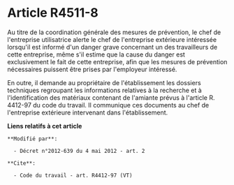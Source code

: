 # Article R4511-8

Au titre de la coordination générale des mesures de prévention, le chef de l'entreprise utilisatrice alerte le chef de
l'entreprise extérieure intéressée lorsqu'il est informé d'un danger grave concernant un des travailleurs de cette
entreprise, même s'il estime que la cause du danger est exclusivement le fait de cette entreprise, afin que les mesures de
prévention nécessaires puissent être prises par l'employeur intéressé. 

En outre, il demande au propriétaire de l'établissement les dossiers techniques regroupant les informations relatives à la
recherche et à l'identification des matériaux contenant de l'amiante prévus à l'article R. 4412-97 du code du travail. Il
communique ces documents au chef de l'entreprise extérieure intervenant dans l'établissement.

**Liens relatifs à cet article**

	**Modifié par**:

	  - Décret n°2012-639 du 4 mai 2012 - art. 2

	**Cite**:

	  - Code du travail - art. R4412-97 (VT)
